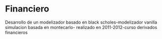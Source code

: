 # Financiero
Desarrollo de un modelizador basado en black scholes-modelizador vanilla
simulacion basada en montecarlo-
realizado en 2011-2012-curso derivados financieros

